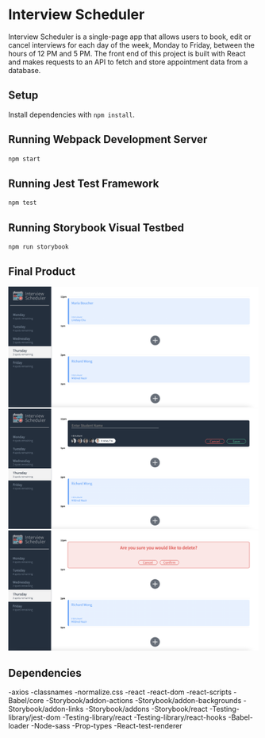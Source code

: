 # Interview Scheduler

Interview Scheduler is a single-page app that allows users to book, edit or cancel interviews for each day of the week, Monday to Friday, between the hours of 12 PM and 5 PM. The front end of this project is built with React and makes requests to an API to fetch and store appointment data from a database.

## Setup

Install dependencies with `npm install`.

## Running Webpack Development Server

```sh
npm start
```

## Running Jest Test Framework

```sh
npm test
```

## Running Storybook Visual Testbed

```sh
npm run storybook
```

## Final Product

!["Screenshot of the main page"](https://github.com/marijkevanhell/scheduler/blob/master/docs/Appt-main-page.png?raw=true)
!["Screenshot of the edit & create appointment form"](https://github.com/marijkevanhell/scheduler/blob/master/docs/Appt-edit:create.png?raw=true)
!["Screenshot of the delete form"](https://github.com/marijkevanhell/scheduler/blob/master/docs/Appt-delete.png?raw=true)



## Dependencies

-axios
-classnames
-normalize.css
-react
-react-dom
-react-scripts
-Babel/core
-Storybook/addon-actions
-Storybook/addon-backgrounds
-Storybook/addon-links
-Storybook/addons
-Storybook/react
-Testing-library/jest-dom
-Testing-library/react
-Testing-library/react-hooks
-Babel-loader
-Node-sass
-Prop-types
-React-test-renderer


